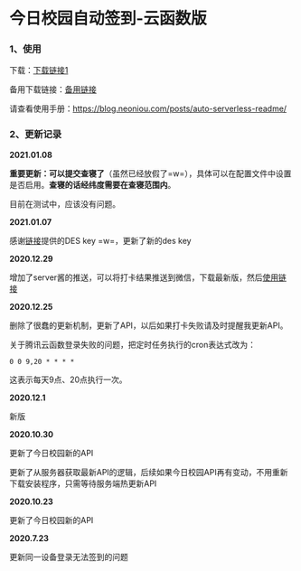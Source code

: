 # 今日校园自动签到-云函数版

### 1、使用

下载：[下载链接1](https://share.neoniou.com/serverless.zip)

备用下载链接：[备用链接](http://neowmoe.huangenet.cn/download/serverless.zip)

请查看使用手册：https://blog.neoniou.com/posts/auto-serverless-readme/



### 2、更新记录

**2021.01.08**

**重要更新：可以提交查寝了**（虽然已经放假了=w=），具体可以在配置文件中设置是否启用。**查寝的话经纬度需要在查寝范围内**。

目前在测试中，应该没有问题。

**2021.01.07**

感谢[链接](https://github.com/ZimoLoveShuang/auto-sign/issues/38)提供的DES key =w=，更新了新的des key

**2020.12.29**

增加了server酱的推送，可以将打卡结果推送到微信，下载最新版，然后[使用链接](https://blog.neoniou.com/posts/auto-serverless-readme/#6%E3%80%81%E9%85%8D%E7%BD%AE-Server%E9%85%B1%E6%8E%A8%E9%80%81)

**2020.12.25**

删除了很蠢的更新机制，更新了API，以后如果打卡失败请及时提醒我更新API。

关于腾讯云函数登录失败的问题，把定时任务执行的cron表达式改为：

```
0 0 9,20 * * * *
```

这表示每天9点、20点执行一次。

**2020.12.1**

新版

**2020.10.30**

更新了今日校园新的API

更新了从服务器获取最新API的逻辑，后续如果今日校园API再有变动，不用重新下载安装程序，只需等待服务端热更新API

**2020.10.23**

更新了今日校园新的API

**2020.7.23**

更新同一设备登录无法签到的问题